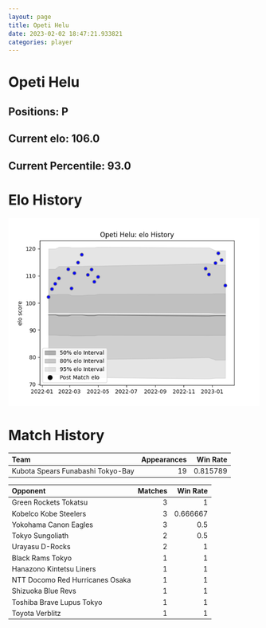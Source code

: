 ```yaml
---  
layout: page  
title: Opeti Helu  
date: 2023-02-02 18:47:21.933821  
categories: player  
---
```

# Opeti Helu

## Positions: P

## Current elo: 106.0

## Current Percentile: 93.0

# Elo History


![elo history](history_OpetiHelu.png)
# Match History


| Team                              |   Appearances |   Win Rate |
|:----------------------------------|--------------:|-----------:|
| Kubota Spears Funabashi Tokyo-Bay |            19 |   0.815789 |

| Opponent                        |   Matches |   Win Rate |
|:--------------------------------|----------:|-----------:|
| Green Rockets Tokatsu           |         3 |   1        |
| Kobelco Kobe Steelers           |         3 |   0.666667 |
| Yokohama Canon Eagles           |         3 |   0.5      |
| Tokyo Sungoliath                |         2 |   0.5      |
| Urayasu D-Rocks                 |         2 |   1        |
| Black Rams Tokyo                |         1 |   1        |
| Hanazono Kintetsu Liners        |         1 |   1        |
| NTT Docomo Red Hurricanes Osaka |         1 |   1        |
| Shizuoka Blue Revs              |         1 |   1        |
| Toshiba Brave Lupus Tokyo       |         1 |   1        |
| Toyota Verblitz                 |         1 |   1        |